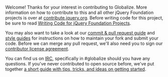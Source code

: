 Welcome! Thanks for your interest in contributing to Globalize. More information on how to contribute to this and all other jQuery Foundation projects is over at [contribute.jquery.org](http://contribute.jquery.org). Before writing code for this project, be sure to read [Writing Code for jQuery Foundation Projects](http://contribute.jquery.org/code/).

You may also want to take a look at our [commit & pull request guide](http://contribute.jquery.org/commits-and-pull-requests/) and [style guides](http://contribute.jquery.org/style-guide/) for instructions on how to maintain your fork and submit your code. Before we can merge any pull request, we'll also need you to sign our [contributor license agreement](http://contribute.jquery.org/cla).

You can find us on [IRC](http://irc.jquery.org), specifically in #globalize should you have any questions. If you've never contributed to open source before, we've put together [a short guide with tips, tricks, and ideas on getting started](http://contribute.jquery.org/open-source/).
